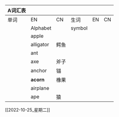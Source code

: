 | A词汇表 |           |    |        |    |    |
|------|-----------|----|--------|----|----|
| 单词   | EN        | CN | 生词     | EN | CN |
|      | Alphabet  |    | symbol |    |    |
|      | apple     |    |        |    |    |
|      | alligator | 鳄鱼 |        |    |    |
|      | ant       |    |        |    |    |
|      | axe       | 斧子 |        |    |    |
|      | anchor    | 锚  |        |    |    |
|      | **acorn** | 橡果 |        |    |    |
|      | airplane  |    |        |    |    |
|      | ape       | 猿  |



[[2022-10-25_星期二]]
